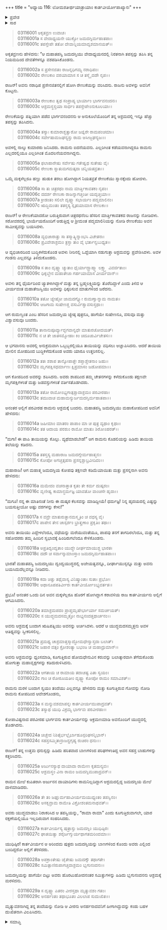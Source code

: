 +++
title = "ಅಧ್ಯಾಯ 116: ಲೋಮಶತೀರ್ಥಯಾತ್ರಾಯಾಂ ಕಾರ್ತವೀರ್ಯೋಪಾಖ್ಯಾನಃ"
+++

<details><summary>ಪ್ರವೇಶ</summary>


।।   ಓಂ ಓಂ ನಮೋ ನಾರಾಯಣಾಯ।।   ಶ್ರೀ ವೇದವ್ಯಾಸಾಯ ನಮಃ ।।

ಶ್ರೀ ಕೃಷ್ಣದ್ವೈಪಾಯನ ವೇದವ್ಯಾಸ ವಿರಚಿತ  

**ಶ್ರೀ ಮಹಾಭಾರತ**

**ಆರಣ್ಯಕ ಪರ್ವ**

**ತೀರ್ಥಯಾತ್ರಾ ಪರ್ವ**

**ಅಧ್ಯಾಯ 116**

</details>


<details><summary>ಸಾರ</summary>

ಜಮದಗ್ನಿಯು ರಾಜ ಪ್ರಸೇನಜಿತನ ಮಗಳು ರೇಣುಕೆಯನ್ನು ಮದುವೆಯಾಗಿ ರಾಮನನ್ನೂ ಸೇರಿ ಐವರು ಕುಮಾರರನ್ನು ಪಡೆದುದು (1-4). ರೇಣುಕೆಯ ಚ್ಯುತಳಾಗಿದ್ದಾಳೆಂದು ಜಮದಗ್ನಿಯು ಅವಳನ್ನು ಕೊಲ್ಲಲು ತನ್ನ ಮೊದಲ ನಾಲ್ವರು ಮಕ್ಕಳು - ರುಮಣ್ವಂತ, ಸುಷೇಣ, ವಸು ಮತ್ತು ವಿಶ್ವಾವಸು - ಮಕ್ಕಳಿಗೆ ಆಜ್ಞಾಪಿಸುವುದು; ಅವರು ಹಾಗೆ ನಡೆದುಕೊಳ್ಳದೇ ಇರಲು, ಅವರನ್ನು ಶಪಿಸಿದುದು (5-12). ತಂದೆಯ ಆಜ್ಞೆಯನ್ನು ಪಾಲಿಸಿದ ರಾಮನಿಗೆ ಜಮದಗ್ನಿಯು ವರಗಳನ್ನಿತ್ತುದು (13-18). ಕಾರ್ತವೀರ್ಯನೊಂದಿಗೆ ರಾಮನ ಯುದ್ಧ; ಕಾರ್ತವೀರ್ಯನ ಜನರು ಜಮದಗ್ನಿಯನ್ನು ಸಂಹರಿಸಿದುದು; ರಾಮನ ಪಿತೃಶೋಕ (19-29).

</details>


> 03116001 ಅಕೃತವ್ರಣ ಉವಾಚ।  
03116001a ಸ ವೇದಾಧ್ಯಯನೇ ಯುಕ್ತೋ ಜಮದಗ್ನಿರ್ಮಹಾತಪಾಃ।   
03116001c ತಪಸ್ತೇಪೇ ತತೋ ದೇವಾನ್ನಿಯಮಾದ್ವಶಮಾನಯತ್।।

ಅಕೃತವ್ರಣನು ಹೇಳಿದನು: “ಆ ಮಹಾತಪಸ್ವಿ ಜಮದಗ್ನಿಯು ವೇದಾಧ್ಯಯನದಲ್ಲಿ ನಿರತನಾಗಿ ತಪಸ್ಸನ್ನು ತಪಿಸಿ ತನ್ನ ನಿಯಮದಿಂದ ದೇವತೆಗಳನ್ನೂ ವಶಪಡಿಸಿಕೊಂಡನು.

> 03116002a ಸ ಪ್ರಸೇನಜಿತಂ ರಾಜನ್ನಧಿಗಮ್ಯ ನರಾಧಿಪಂ।  
03116002c ರೇಣುಕಾಂ ವರಯಾಮಾಸ ಸ ಚ ತಸ್ಮೈ ದದೌ ನೃಪಃ।।

ರಾಜನ್! ಅವನು ನರಾಧಿಪ ಪ್ರಸೇನಜಿತನಲ್ಲಿಗೆ ಹೋಗಿ ರೇಣುಕೆಯನ್ನು ವರಿಸಿದನು. ರಾಜನು ಅವಳನ್ನು ಅವನಿಗೆ ಕೊಟ್ಟನು.

> 03116003a ರೇಣುಕಾಂ ತ್ವಥ ಸಂಪ್ರಾಪ್ಯ ಭಾರ್ಯಾಂ ಭಾರ್ಗವನಂದನಃ।  
03116003c ಆಶ್ರಮಸ್ಥಸ್ತಯಾ ಸಾರ್ಧಂ ತಪಸ್ತೇಪೇಽನುಕೂಲಯಾ।।

ರೇಣುಕೆಯನ್ನು ಪತ್ನಿಯಾಗಿ ಪಡೆದ ಭಾರ್ಗವನಂದನನು ಆ ಅನುಕೂಲೆಯೊಂದಿಗೆ ತನ್ನ ಆಶ್ರಮದಲ್ಲಿ ಇನ್ನೂ ಹೆಚ್ಚು ತಪಸ್ಸನ್ನು ತಪಿಸಿದನು.

> 03116004a ತಸ್ಯಾಃ ಕುಮಾರಾಶ್ಚತ್ವಾರೋ ಜಜ್ಞಿರೇ ರಾಮಪಂಚಮಾಃ।   
03116004c ಸರ್ವೇಷಾಮಜಘನ್ಯಸ್ತು ರಾಮ ಆಸೀಜ್ಜಘನ್ಯಜಃ।।

ಅವಳಲ್ಲಿ ನಾಲ್ಕು ಕುಮಾರರು ಜನಿಸಿದರು. ರಾಮನು ಐದನೆಯವನು. ಎಲ್ಲರಿಗಿಂತ ಕಡೆಯವನಾಗಿದ್ದರೂ ರಾಮನು ಎಲ್ಲದರಲ್ಲಿಯೂ ಎಲ್ಲರಿಗಿಂತ ಮೊದಲನೆಯವನಾಗಿದ್ದನು.

> 03116005a ಫಲಾಹಾರೇಷು ಸರ್ವೇಷು ಗತೇಷ್ವಥ ಸುತೇಷು ವೈ।  
03116005c ರೇಣುಕಾ ಸ್ನಾತುಮಗಮತ್ಕದಾ ಚಿನ್ನಿಯತವ್ರತಾ।।

ಒಮ್ಮೆ ಮಕ್ಕಳೆಲ್ಲರೂ ಹಣ್ಣು ಹುಡುಕಿ ತರಲು ಹೋಗಿದ್ದಾಗ ನಿಯತವ್ರತೆ ರೇಣುಕೆಯು ಸ್ನಾನಕ್ಕೆಂದು ಹೋದಳು.

> 03116006a ಸಾ ತು ಚಿತ್ರರಥಂ ನಾಮ ಮಾರ್ತ್ತಿಕಾವತಕಂ ನೃಪಂ।  
03116006c ದದರ್ಶ ರೇಣುಕಾ ರಾಜನ್ನಾಗಚ್ಚಂತೀ ಯದೃಚ್ಚಯಾ।।  
03116007a ಕ್ರೀಡಂತಂ ಸಲಿಲೇ ದೃಷ್ಟ್ವಾ ಸಭಾರ್ಯಂ ಪದ್ಮಮಾಲಿನಂ।  
03116007c ಋದ್ಧಿಮಂತಂ ತತಸ್ತಸ್ಯ ಸ್ಪೃಹಯಾಮಾಸ ರೇಣುಕಾ।।

ರಾಜನ್! ಆ ರೇಣುಕೆಯಾದರೋ ಬರುತ್ತಿರುವಾಗ ಚಿತ್ರರಥನೆಂಬ ಹೆಸರಿನ ಮಾರ್ತ್ತಿಕಾವತಕದ ರಾಜನನ್ನು ನೋಡಿದಳು. ಸರೋವರದಲ್ಲಿ ಭಾರ್ಯೆಯರೊಂದಿಗೆ ಆಡುತ್ತಿದ್ದ ಆ ಶ್ರೀಮಂತ ಪದ್ಮಮಾಲಿನಿಯನ್ನು ನೋಡಿ ರೇಣುಕೆಯು ಅವನ ಸಾಮೀಪ್ಯವನ್ನು ಬಯಸಿದಳು.

> 03116008a ವ್ಯಭಿಚಾರಾತ್ತು ಸಾ ತಸ್ಮಾತ್ಕ್ಲಿನ್ನಾಂಭಸಿ ವಿಚೇತನಾ।  
03116008c ಪ್ರವಿವೇಶಾಶ್ರಮಂ ತ್ರಸ್ತಾ ತಾಂ ವೈ ಭರ್ತಾನ್ವಬುಧ್ಯತ।।

ಆ ವ್ಯಭಿಚಾರದಿಂದ ಬುದ್ಧಿಕಳೆದುಕೊಂಡ ಅವಳು ನೀರಿನಲ್ಲಿ ಒದ್ದೆಯಾಗಿ ನಡುಗುತ್ತಾ ಆಶ್ರಮವನ್ನು ಪ್ರವೇಶಿಸಿದಳು. ಅವಳ ಗಂಡನು ಎಲ್ಲವನ್ನೂ ತಿಳಿದುಕೊಂಡನು.

> 03116009a ಸ ತಾಂ ದೃಷ್ಟ್ವಾ ಚ್ಯುತಾಂ ಧೈರ್ಯಾದ್ಬ್ರಾಹ್ಮ್ಯಾ ಲಕ್ಷ್ಮ್ಯಾ ವಿವರ್ಜಿತಾಂ।  
03116009c ಧಿಕ್ಶಬ್ಧೇನ ಮಹಾತೇಜಾ ಗರ್ಹಯಾಮಾಸ ವೀರ್ಯವಾನ್।।

ಅವಳು ತನ್ನ ಧೈರ್ಯದಿಂದ ಚ್ಯುತಳಾಗಿದ್ದಾಳೆ ಮತ್ತು ತನ್ನ ಬ್ರಹ್ಮಲಕ್ಷ್ಮಿಯನ್ನು ತೊರೆದಿದ್ದಾಳೆ ಎಂದು ತಿಳಿದ ಆ ವೀರ್ಯವಂತ ಮಹಾತೇಜಸ್ವಿಯು ಅವಳನ್ನು ಧಿಕ್ಕರಿಸುವ ಮಾತುಗಳಿಂದ ಜರೆದನು.

> 03116010a ತತೋ ಜ್ಯೇಷ್ಠೋ ಜಾಮದಗ್ನ್ಯೋ ರುಮಣ್ವಾನ್ನಾಮ ನಾಮತಃ।  
03116010c ಆಜಗಾಮ ಸುಷೇಣಶ್ಚ ವಸುರ್ವಿಶ್ವಾವಸುಸ್ತಥಾ।।

ಆಗ ರುಮಣ್ವಂತ ಎಂಬ ಹೆಸರಿನ ಜಮದಗ್ನಿಯ ಜ್ಯೇಷ್ಠ ಪುತ್ರನೂ, ಹಾಗೆಯೇ ಸುಷೇಣನೂ, ವಸುವೂ ಮತ್ತು ವಿಶ್ವಾವಸುವೂ ಬಂದರು.

> 03116011a ತಾನಾನುಪೂರ್ವ್ಯಾದ್ಭಗವಾನ್ವಧೇ ಮಾತುರಚೋದಯತ್।  
03116011c ನ ಚ ತೇ ಜಾತಸಮ್ಮೋಹಾಃ ಕಿಂ ಚಿದೂಚುರ್ವಿಚೇತಸಃ।।

ಆ ಭಗವಾನನು ಅವರಲ್ಲಿ ಅನುಕ್ರಮವಾಗಿ ಒಬ್ಬಬ್ಬರಲ್ಲಿಯೂ ತಾಯಿಯನ್ನು ವಧಿಸಲು ಅಜ್ಞಾಪಿಸಿದನು. ಆದರೆ ತಾಯಿಯ ಮೇಲಿನ ಮೋಹದಿಂದ ಬುದ್ಧಿಕಳೆದುಕೊಂಡ ಅವರು ಯಾರೂ ಉತ್ತರಿಸಲಿಲ್ಲ.

> 03116012a ತತಃ ಶಶಾಪ ತಾನ್ಕೋಪಾತ್ತೇ ಶಪ್ತಾಶ್ಚೇತನಾಂ ಜಹುಃ।   
03116012c ಮೃಗಪಕ್ಷಿಸಧರ್ಮಾಣಃ ಕ್ಷಿಪ್ರಮಾಸಂ ಜಡೋಪಮಾಃ।।

ಆಗ ಕೋಪದಿಂದ ಅವರನ್ನು ಶಪಿಸಿದನು. ಅವರು ಶಾಪದಿಂದ ತಮ್ಮ ಚೇತನಗಳನ್ನು ಕಳೆದುಕೊಂಡು ತಕ್ಷಣವೇ ಮೃಗಪಕ್ಷಿಗಳಂತೆ ಮತ್ತು ಜಡವಸ್ತುಗಳಂತೆ ವರ್ತಿಸತೊಡಗಿದರು.

> 03116013a ತತೋ ರಾಮೋಽಭ್ಯಗಾತ್ಪಶ್ಚಾದಾಶ್ರಮಂ ಪರವೀರಹಾ।  
03116013c ತಮುವಾಚ ಮಹಾಮನ್ಯುರ್ಜಮದಗ್ನಿರ್ಮಹಾತಪಾಃ।।

ಅನಂತರ ಅಲ್ಲಿಗೆ ಪರವೀರಹ ರಾಮನು ಆಶ್ರಮಕ್ಕೆ ಬಂದನು. ಮಹಾತಪಸ್ವಿ ಜಮದಗ್ನಿಯು ಮಹಾಕೋಪದಿಂದ ಅವನಿಗೆ ಹೇಳಿದನು:

> 03116014a ಜಹೀಮಾಂ ಮಾತರಂ ಪಾಪಾಂ ಮಾ ಚ ಪುತ್ರ ವ್ಯಥಾಂ ಕೃಥಾಃ।  
03116014c ತತ ಆದಾಯ ಪರಶುಂ ರಾಮೋ ಮಾತುಃ ಶಿರೋಽಹರತ್।।

“ಮಗಾ! ಈ ಪಾಪಿ ತಾಯಿಯನ್ನು ಕೊಲ್ಲು. ವ್ಯಥೆಮಾಡಬೇಡ!” ಆಗ ರಾಮನು ಕೊಡಲಿಯನ್ನು ಹಿಡಿದು ತಾಯಿಯ ತಲೆಯನ್ನು ಕಡಿದನು.

> 03116015a ತತಸ್ತಸ್ಯ ಮಹಾರಾಜ ಜಮದಗ್ನೇರ್ಮಹಾತ್ಮನಃ।   
03116015c ಕೋಪೋ ಅಗಚ್ಚತ್ಸಹಸಾ ಪ್ರಸನ್ನಶ್ಚಾಬ್ರವೀದಿದಂ।।

ಮಹಾರಾಜ! ಆಗ ಮಹಾತ್ಮ ಜಮದಗ್ನಿಯ ಕೋಪವು ತಕ್ಷಣವೇ ಕಡಿಮೆಯಾಯಿತು ಮತ್ತು ಪ್ರಸನ್ನನಾಗಿ ಅವನು ಹೇಳಿದನು:

> 03116016a ಮಮೇದಂ ವಚನಾತ್ತಾತ ಕೃತಂ ತೇ ಕರ್ಮ ದುಷ್ಕರಂ।  
03116016c ವೃಣೀಷ್ವ ಕಾಮಾನ್ಧರ್ಮಜ್ಞ ಯಾವತೋ ವಾಂಚಸೇ ಹೃದಾ।।

“ಮಗೂ! ನನ್ನ ಈ ಮಾತಿನಂತೆ ನೀನು ಈ ದುಷ್ಕರ ಕೆಲಸವನ್ನು ಮಾಡಿದ್ದೀಯೆ! ಧರ್ಮಜ್ಞ! ನಿನ್ನ ಹೃದಯದಲ್ಲಿ ಎಷ್ಟನ್ನು ಬಯಸುತ್ತೀಯೋ ಅಷ್ಟು ವರಗಳನ್ನು ಕೇಳು!”

> 03116017a ಸ ವವ್ರೇ ಮಾತುರುತ್ಥಾನಮಸ್ಮೃತಿಂ ಚ ವಧಸ್ಯ ವೈ।  
03116017c ಪಾಪೇನ ತೇನ ಚಾಸ್ಪರ್ಶಂ ಭ್ರಾತೄಣಾಂ ಪ್ರಕೃತಿಂ ತಥಾ।।

ಅವನು ತಾಯಿಯು ಎದ್ದೇಳಲೆಂದೂ, ವಧೆಯನ್ನು ಮರೆಯುವಂತೆಯೂ, ಪಾಪವು ತನಗೆ ತಾಗದಿರಲೆಂದೂ, ಮತ್ತು ತನ್ನ ಸಹೋದರರು ತಮ್ಮ ಹಿಂದಿನ ಸ್ವಭಾವಕ್ಕೆ ಹಿಂದಿರುಗಲೆಂದೂ ಕೇಳಿಕೊಂಡನು.

> 03116018a ಅಪ್ರತಿದ್ವಂದ್ವತಾಂ ಯುದ್ಧೇ ದೀರ್ಘಮಾಯುಶ್ಚ ಭಾರತ।  
03116018c ದದೌ ಚ ಸರ್ವಾನ್ಕಾಮಾಂಸ್ತಾಂ ಜಮದಗ್ನಿರ್ಮಹಾತಪಾಃ।।

ಭಾರತ! ಮಹಾತಪಸ್ವಿ ಜಮದಗ್ನಿಯು ದ್ವಂದ್ವಯುದ್ಧದಲ್ಲಿ ಅಜೇಯತ್ವವನ್ನೂ, ದೀರ್ಘಾಯುಸ್ಸನ್ನೂ ಮತ್ತು ಅವನು ಬಯಸಿದುದೆಲ್ಲವನ್ನೂ ನೀಡಿದನು.

> 03116019a ಕದಾ ಚಿತ್ತು ತಥೈವಾಸ್ಯ ವಿನಿಷ್ಕ್ರಾಂತಾಃ ಸುತಾಃ ಪ್ರಭೋ।  
03116019c ಅಥಾನೂಪಪತಿರ್ವೀರಃ ಕಾರ್ತವೀರ್ಯೋಽಭ್ಯವರ್ತತ।।

ಪ್ರಭೂ! ಅನಂತರ ಒಂದು ದಿನ ಅವನ ಮಕ್ಕಳೆಲ್ಲರೂ ಹೊರಗೆ ಹೋಗಿದ್ದಾಗ ಕರಾವಳಿಯ ರಾಜ ಕಾರ್ತವೀರ್ಯನು ಅಲ್ಲಿಗೆ ಆಗಮಿಸಿದನು.

> 03116020a ತಮಾಶ್ರಮಪದಂ ಪ್ರಾಪ್ತಮೃಷೇರ್ಭಾರ್ಯಾ ಸಮರ್ಚಯತ್।  
03116020c ಸ ಯುದ್ಧಮದಸಮ್ಮತ್ತೋ ನಾಭ್ಯನಂದತ್ತಥಾರ್ಚನಂ।।

ಅವನು ಆಶ್ರಮಕ್ಕೆ ಬಂದಾಗ ಋಷಿಪತ್ನಿಯು ಅವನನ್ನು ಅರ್ಚಿಸಿದಳು. ಆದರೆ ಆ ಯುದ್ಧಮದಸಮ್ಮತ್ತನು ಅವಳ ಆತಿಥ್ಯವನ್ನು ಸ್ವೀಕರಿಸಲಿಲ್ಲ.

> 03116021a ಪ್ರಮಥ್ಯ ಚಾಶ್ರಮಾತ್ತಸ್ಮಾದ್ಧೋಮಧೇನ್ವಾಸ್ತದಾ ಬಲಾತ್।   
03116021c ಜಹಾರ ವತ್ಸಂ ಕ್ರೋಶಂತ್ಯಾ ಬಭಂಜ ಚ ಮಹಾದ್ರುಮಾನ್।।

ಅವನು ಆಶ್ರಮವನ್ನು ಧ್ವಂಸಮಾಡಿ, ಕೂಗುತ್ತಿರುವ ಹೋಮಧೇನುವಿನ ಕರುವನ್ನು ಬಲಾತ್ಕಾರವಾಗಿ ತೆಗೆದುಕೊಂಡು ಹೋಗುತ್ತಾ ಮಹಾವೃಕ್ಷಗಳನ್ನು ಕಡಿದುರುಳಿಸಿದನು.

> 03116022a ಆಗತಾಯ ಚ ರಾಮಾಯ ತದಾಚಷ್ಟ ಪಿತಾ ಸ್ವಯಂ।  
03116022c ಗಾಂ ಚ ರೋರೂಯತೀಂ ದೃಷ್ಟ್ವಾ ಕೋಪೋ ರಾಮಂ ಸಮಾವಿಶತ್।।

ರಾಮನು ಮರಳಿ ಬಂದಾಗ ಸ್ವಯಂ ತಂದೆಯು ಎಲ್ಲವನ್ನೂ ಹೇಳಿದನು ಮತ್ತು ಕೂಗುತ್ತಿರುವ ಗೋವನ್ನು ನೋಡಿ ರಾಮನು ಕೋಪದಿಂದ ಆವೇಶಗೊಂಡನು,

> 03116023a ಸ ಮನ್ಯುವಶಮಾಪನ್ನಃ ಕಾರ್ತವೀರ್ಯಮುಪಾದ್ರವತ್।  
03116023c ತಸ್ಯಾಥ ಯುಧಿ ವಿಕ್ರಮ್ಯ ಭಾರ್ಗವಃ ಪರವೀರಹಾ।।

ಕೋಪಾವಿಷ್ಟನಾದ ಪರವೀರಹ ಭಾರ್ಗವನು ಕಾರ್ತವೀರ್ಯನನ್ನು ಆಕ್ರಮಣಮಾಡಿ ಅವನೊಂದಿಗೆ ಯುದ್ಧದಲ್ಲಿ ತೊಡಗಿದನು.

> 03116024a ಚಿಚ್ಚೇದ ನಿಶಿತೈರ್ಭಲ್ಲೈರ್ಬಾಹೂನ್ಪರಿಘಸನ್ನಿಭಾನ್।  
03116024c ಸಹಸ್ರಸಮ್ಮಿತಾನ್ರಾಜನ್ಪ್ರಗೃಹ್ಯ ರುಚಿರಂ ಧನುಃ।।

ರಾಜನ್! ತನ್ನ ಉತ್ತಮ ಧನುಸ್ಸನ್ನು ಹಿಡಿದು ಹರಿತವಾದ ಬಾಣಗಳಿಂದ ಪರಿಘಗಳಂತಿದ್ದ ಅವನ ಸಹಸ್ರ ಬಾಹುಗಳನ್ನು ಕತ್ತರಿಸಿದನು.

> 03116025a ಅರ್ಜುನಸ್ಯಾಥ ದಾಯಾದಾ ರಾಮೇಣ ಕೃತಮನ್ಯವಃ।  
03116025c ಆಶ್ರಮಸ್ಥಂ ವಿನಾ ರಾಮಂ ಜಮದಗ್ನಿಮುಪಾದ್ರವನ್।।

ರಾಮನ ಮೇಲೆ ಕುಪಿತರಾಗಿ ಅರ್ಜುನನ ದಾಯಾದಿಗಳು ರಾಮನಿಲ್ಲದಿದ್ದಾಗ ಆಶ್ರಮದಲ್ಲಿದ್ದ ಜಮದಗ್ನಿಯ ಮೇಲೆ ದಾಳಿಮಾಡಿದರು.

> 03116026a ತೇ ತಂ ಜಘ್ನುರ್ಮಹಾವೀರ್ಯಮಯುಧ್ಯಂತಂ ತಪಸ್ವಿನಂ।  
03116026c ಅಸಕೃದ್ರಾಮ ರಾಮೇತಿ ವಿಕ್ರೋಶಂತಮನಾಥವತ್।।

ಅವರು ಯುದ್ಧಮಾಡಲು ನಿರಾಕರಿಸಿದ ಆ ತಪಸ್ವಿಯನ್ನು, “ರಾಮಾ ರಾಮಾ” ಎಂದು ಕೂಗುತ್ತಿರುವಾಗಲೇ, ಯಾರ ರಕ್ಷಣೆಯಲ್ಲಿಯೂ ಇಲ್ಲದಿರುವಾಗ ಸಂಹರಿಸಿದರು.

> 03116027a ಕಾರ್ತವೀರ್ಯಸ್ಯ ಪುತ್ರಾಸ್ತು ಜಮದಗ್ನಿಂ ಯುಧಿಷ್ಠಿರ।   
03116027c ಘಾತಯಿತ್ವಾ ಶರೈರ್ಜಗ್ಮುರ್ಯಥಾಗತಮರಿಂದಮಾಃ।।

ಯುಧಿಷ್ಠಿರ! ಕಾರ್ತವೀರ್ಯನ ಆ ಅರಿಂದಮ ಪುತ್ರರು ಜಮದಗ್ನಿಯನ್ನು ಬಾಣಗಳಿಂದ ಕೊಂದು ಅವರು ಎಲ್ಲಿಂದ ಬಂದಿದ್ದರೋ ಅಲ್ಲಿಗೆ ತೆರಳಿದರು.

> 03116028a ಅಪಕ್ರಾಂತೇಷು ಚೈತೇಷು ಜಮದಗ್ನೌ ತಥಾಗತೇ।  
03116028c ಸಮಿತ್ಪಾಣಿರುಪಾಗಚ್ಚದಾಶ್ರಮಂ ಭೃಗುನಂದನಃ।।

ಜಮದಗ್ನಿಯನ್ನು ಹಾಗೆಯೇ ಬಿಟ್ಟು ಅವರು ಹೊರಟುಹೋದನಂತರ ಸಮಿತ್ತುಗಳನ್ನು ಹಿಡಿದು ಭೃಗುನಂದನನು ಆಶ್ರಮಕ್ಕೆ ಮರಳಿದನು.

> 03116029a ಸ ದೃಷ್ಟ್ವಾ ಪಿತರಂ ವೀರಸ್ತಥಾ ಮೃತ್ಯುವಶಂ ಗತಂ।  
03116029c ಅನರ್ಹಂತಂ ತಥಾಭೂತಂ ವಿಲಲಾಪ ಸುದುಃಖಿತಃ।।

ಮೃತ್ಯುವಶನಾಗಿದ್ದ ತನ್ನ ತಂದೆಯನ್ನು ನೋಡಿ ಆ ವೀರನು ಅನರ್ಹನಾದವನಿಗೆ ಹೀಗಾಗಿದ್ದುದನ್ನು ಕಂಡು ಬಹಳ ದುಃಖಿತನಾಗಿ ವಿಲಪಿಸಿದನು.

<details><summary>ಸಮಾಪ್ತಿ</summary>

ಇತಿ ಶ್ರೀ ಮಹಾಭಾರತೇ ಆರಣ್ಯಕಪರ್ವಣಿ ತೀರ್ಥಯಾತ್ರಾಪರ್ವಣಿ ಲೋಮಶತೀರ್ಥಯಾತ್ರಾಯಾಂ ಕಾರ್ತವೀರ್ಯೋಪಾಖ್ಯಾನೇ ಷೋಡಶಾಧಿಕಶತತಮೋಽಧ್ಯಾಯಃ।  
ಇದು ಮಹಾಭಾರತದ ಆರಣ್ಯಕಪರ್ವದಲ್ಲಿ ತೀರ್ಥಯಾತ್ರಾಪರ್ವದಲ್ಲಿ ಲೋಮಶತೀರ್ಥಯಾತ್ರೆಯಲ್ಲಿ ಕಾರ್ತವೀರ್ಯೋಪಾಖ್ಯಾನದಲ್ಲಿ ನೂರಾಹದಿನಾರನೆಯ ಅಧ್ಯಾಯವು.



</details>

